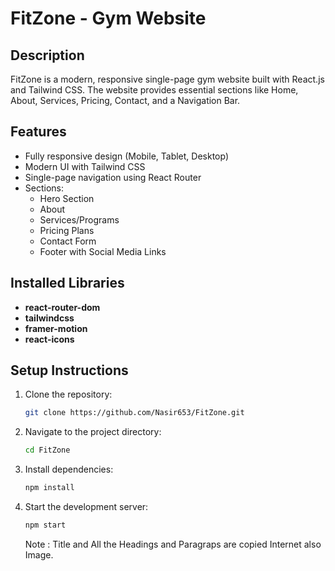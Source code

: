 # FitZone - Gym Website

## Description
FitZone is a modern, responsive single-page gym website built with React.js and Tailwind CSS. The website provides essential sections like Home, About, Services, Pricing, Contact, and a Navigation Bar.

## Features
- Fully responsive design (Mobile, Tablet, Desktop)
- Modern UI with Tailwind CSS
- Single-page navigation using React Router
- Sections:
  - Hero Section
  - About
  - Services/Programs
  - Pricing Plans
  - Contact Form
  - Footer with Social Media Links

## Installed Libraries
- **react-router-dom**
- **tailwindcss**
- **framer-motion**
- **react-icons**

## Setup Instructions
1. Clone the repository:
   ```sh
   git clone https://github.com/Nasir653/FitZone.git
   ```
2. Navigate to the project directory:
   ```sh
   cd FitZone
   ```
3. Install dependencies:
   ```sh
   npm install
   ```
4. Start the development server:
   ```sh
   npm start
   ```

   Note : Title and All the Headings and Paragraps are copied Internet also Image. 

